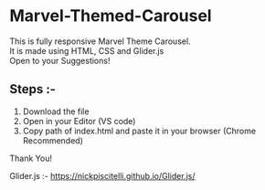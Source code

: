 # Marvel-Themed-Carousel

This is fully responsive Marvel Theme Carousel. <br/>
It is made using HTML, CSS and Glider.js <br/>
Open to your Suggestions!

## Steps :-
1) Download the file
2) Open in your Editor (VS code)
3) Copy path of index.html and paste it in your browser (Chrome Recommended)

Thank You!

Glider.js :- https://nickpiscitelli.github.io/Glider.js/
